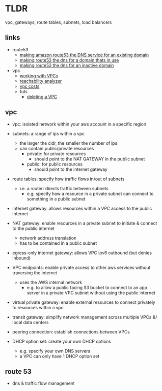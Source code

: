 # TLDR

vpc, gateways, route tables, subnets, load balancers

## links

- route53
  - [making amazon route53 the DNS service for an existing domain](https://docs.aws.amazon.com/Route53/latest/DeveloperGuide/MigratingDNS.html)
  - [making route53 the dns for a domain thats in use](https://docs.aws.amazon.com/Route53/latest/DeveloperGuide/migrate-dns-domain-in-use.html)
  - [making route53 the dns for an inactive domain](https://docs.aws.amazon.com/Route53/latest/DeveloperGuide/migrate-dns-domain-inactive.html)
- vpc
  - [working with VPCs](https://docs.aws.amazon.com/vpc/latest/userguide/working-with-vpcs.html)
  - [reachability analyzer](https://docs.aws.amazon.com/vpc/latest/reachability/what-is-reachability-analyzer.html)
  - [vpc costs](https://aws.amazon.com/vpc/pricing/)
  - tuts
    - [deleting a VPC](https://docs.aws.amazon.com/vpc/latest/userguide/working-with-vpcs.html#VPC_Deleting)

## vpc

- vpc: isolated network within your aws account in a specific region

- subnets: a range of ips within a vpc
  - the larger the cidr, the smaller the number of ips
  - can contain public/private resources
    - private: for private resources
      - should point to the NAT GATEWAY in the public subnet
    - public: for public resources
      - should point to the internet gateway

- route tables: specify how traffic flows in/out of subnets
  - i.e. a router: directs traffic between subnets
    - e.g. specify how a resource in a private subnet can connect to something in a public subnet

- internet gateway: allows resources within a VPC access to the public internet

- NAT gateway: enable resources in a private subnet to initiate & connect to the public internet
  - network address translation
  - has to be contained in a public subnet

- egress-only internet gateway: allows VPC ipv6 outbound (but denies inbound)

- VPC endpoints: enable private access to other aws services without traversing the internet
  - uses the AWS internal network
    - e.g. to allow a public facing S3 bucket to connect to an app server in a private VPC subnet without using the public internet

- virtual private gateway: enable external resources to connect privately to resources within a vpc

- transit gateway: simplify network management across multiple VPCs &/ local data centers

- peering connection: establish connections between VPCs

- DHCP option set: create your own DHCP options
  - e.g. specify your own DNS servers
  - a VPC can only have 1 DHCP option set

## route 53

- dns & traffic flow management
